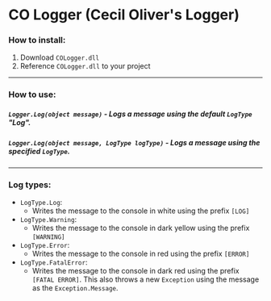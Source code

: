 ﻿# CO Logger (Cecil Oliver's Logger)

### How to install:
1. Download `COLogger.dll`
2. Reference `COLogger.dll` to your project
---
### How to use:
##### `Logger.Log(object message)` - Logs a message using the default `LogType` "Log".
##### `Logger.Log(object message, LogType logType)` - Logs a message using the specified `LogType`.
---
### Log types:
- `LogType.Log`:
	-  Writes the message to the console in white using the prefix `[LOG]`
- `LogType.Warning`:
	-  Writes the message to the console in dark yellow using the prefix `[WARNING]`
- `LogType.Error`:
	-  Writes the message to the console in red using the prefix `[ERROR]`
- `LogType.FatalError`:
	-  Writes the message to the console in dark red using the prefix `[FATAL ERROR]`. This also throws a new `Exception` using the message as the `Exception.Message`.